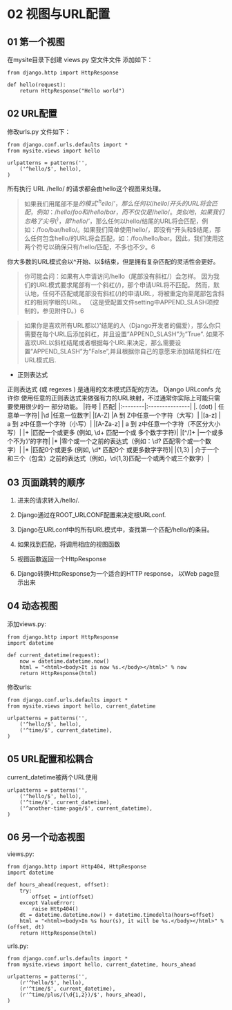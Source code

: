 # 02 视图与URL配置

## 01 第一个视图
在mysite目录下创建 views.py 空文件文件
添加如下：
```
from django.http import HttpResponse

def hello(request):
    return HttpResponse("Hello world")
```

## 02 URL配置
修改urls.py 文件如下：
```
from django.conf.urls.defaults import *
from mysite.views import hello

urlpatterns = patterns('',
    ('^hello/$', hello),
)
```
所有执行 URL /hello/ 的请求都会由hello这个视图来处理。
>  如果我们用尾部不是$的模式’^hello/’，那么任何以/hello/开头的URL将会匹配，例如：/hello/foo 和/hello/bar，而不仅仅是/hello/。类似地，如果我们忽略了尖号(^)，即’hello/$’，那么任何以hello/结尾的URL将会匹配，例如：/foo/bar/hello/。如果我们简单使用hello/，即没有^开头和$结尾，那么任何包含hello/的URL将会匹配，如：/foo/hello/bar。因此，我们使用这两个符号以确保只有/hello/匹配，不多也不少。6

你大多数的URL模式会以^开始、以$结束，但是拥有复杂匹配的灵活性会更好。
> 你可能会问：如果有人申请访问/hello（尾部没有斜杠/）会怎样。 因为我们的URL模式要求尾部有一个斜杠(/)，那个申请URL将不匹配。 然而，默认地，任何不匹配或尾部没有斜杠(/)的申请URL，将被重定向至尾部包含斜杠的相同字眼的URL。 （这是受配置文件setting中APPEND_SLASH项控制的，参见附件D。）6

> 如果你是喜欢所有URL都以’/’结尾的人（Django开发者的偏爱），那么你只需要在每个URL后添加斜杠，并且设置”APPEND_SLASH”为”True”. 如果不喜欢URL以斜杠结尾或者根据每个URL来决定，那么需要设置”APPEND_SLASH”为”False”,并且根据你自己的意愿来添加结尾斜杠/在URL模式后.

+ 正则表达式

正则表达式 (或 regexes ) 是通用的文本模式匹配的方法。 Django URLconfs 允许你 使用任意的正则表达式来做强有力的URL映射，不过通常你实际上可能只需要使用很少的一 部分功能。
|符号 | 匹配|
|:--------|:---------------|
|. (dot) |  任意单一字符|
|\d     |任意一位数字|
|[A-Z]   |A 到 Z中任意一个字符（大写）|
|[a-z]  | a 到 z中任意一个字符（小写）|
|[A-Za-z]  |  a 到 z中任意一个字符（不区分大小写）|
|+   |匹配一个或更多 (例如, \d+ 匹配一个或 多个数字字符)|
|[^/]+   |一个或多个不为‘/’的字符|
|*   |零个或一个之前的表达式（例如：\d? 匹配零个或一个数字）|
|*   |匹配0个或更多 (例如, \d* 匹配0个 或更多数字字符)|
|{1,3}  | 介于一个和三个（包含）之前的表达式（例如，\d{1,3}匹配一个或两个或三个数字）|


## 03 页面跳转的顺序
1. 进来的请求转入/hello/.

2. Django通过在ROOT_URLCONF配置来决定根URLconf.

3. Django在URLconf中的所有URL模式中，查找第一个匹配/hello/的条目。

4. 如果找到匹配，将调用相应的视图函数

5. 视图函数返回一个HttpResponse

6. Django转换HttpResponse为一个适合的HTTP response， 以Web page显示出来


## 04 动态视图
添加views.py:
```
from django.http import HttpResponse
import datetime

def current_datetime(request):
    now = datetime.datetime.now()
    html = "<html><body>It is now %s.</body></html>" % now
    return HttpResponse(html)
```
修改urls:
```
from django.conf.urls.defaults import *
from mysite.views import hello, current_datetime

urlpatterns = patterns('',
    ('^hello/$', hello),
    ('^time/$', current_datetime),
)
```

## 05 URL配置和松耦合

current_datetime被两个URL使用
```
urlpatterns = patterns('',
    ('^hello/$', hello),
    ('^time/$', current_datetime),
    ('^another-time-page/$', current_datetime),
)
``` 

## 06 另一个动态视图
views.py:
```
from django.http import Http404, HttpResponse
import datetime

def hours_ahead(request, offset):
    try:
        offset = int(offset)
    except ValueError:
        raise Http404()
    dt = datetime.datetime.now() + datetime.timedelta(hours=offset)
    html = "<html><body>In %s hour(s), it will be %s.</body></html>" % (offset, dt)
    return HttpResponse(html)
```

urls.py:
```
from django.conf.urls.defaults import *
from mysite.views import hello, current_datetime, hours_ahead

urlpatterns = patterns('',
    (r'^hello/$', hello),
    (r'^time/$', current_datetime),
    (r'^time/plus/(\d{1,2})/$', hours_ahead),
)
```